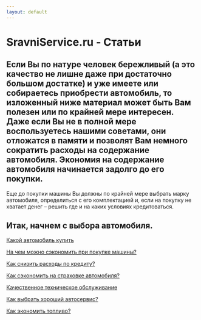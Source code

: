 ```yaml
---
layout: default
---
```



# SravniService.ru - Статьи 


Если Вы по натуре человек бережливый (а это качество не лишне даже при достаточно большом достатке) и уже имеете или собираетесь приобрести автомобиль, то изложенный ниже материал может быть Вам полезен или по крайней мере интересен. Даже если Вы не в полной мере воспользуетесь нашими советами, они отложатся в памяти и позволят Вам немного сократить расходы на содержание автомобиля.
Экономия на содержание автомобиля начинается задолго до его покупки.
---
Еще до покупки машины Вы должны по крайней мере выбрать марку автомобиля, определиться с его комплектацией и, если на покупку не хватает денег – решить где и на каких условиях кредитоваться.

## Итак, начнем с выбора автомобиля.

<a class="navbar-brand" href="{{site.baseurl}}/article/Kakoj_avtomobil_kupit">Какой автомобиль купить</a>


<a class="navbar-brand" href="{{site.baseurl}}/article/Na_chem_mozhno_sjekonomit_pri_pokupke_mashiny">На чем можно сэкономить при покупке машины?</a>


<a class="navbar-brand" href="{{site.baseurl}}/article/Kak_snizit_rashody_po_kreditu">Как снизить расходы по кредиту?</a>


<a class="navbar-brand" href="{{site.baseurl}}/article/Kak_sjekonomit_na_strahovke_avtomobilja">Как сэкономить на страховке автомобиля?</a>


<a class="navbar-brand" href="{{site.baseurl}}/article/Кachestvennoe_tehnicheskoe_obsluzhivanie">Качественное техническое обслуживание</a>


<a class="navbar-brand" href="{{site.baseurl}}/article/Kak_vybrat_horoshij_avtoservis">Как выбрать хороший автосервис?</a>


<a class="navbar-brand" href="{{site.baseurl}}/article/Kak_jekonomit_toplivo">Как экономить топливо?</a>


